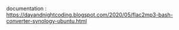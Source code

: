 documentation : https://dayandnightcoding.blogspot.com/2020/05/flac2mp3-bash-converter-synology-ubuntu.html
